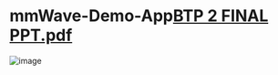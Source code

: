 # mmWave-Demo-App[BTP 2 FINAL PPT.pdf](https://github.com/user-attachments/files/17659180/BTP.2.FINAL.PPT.pdf)
![image](https://github.com/user-attachments/assets/21a71256-ad71-457a-8f87-c6d0db0d49a1)
